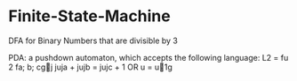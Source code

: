 # Finite-State-Machine
DFA for Binary Numbers that are divisible by 3

PDA: a pushdown automaton, which accepts the following language:
L2 = fu 2 fa; b; cgj juja + jujb = jujc + 1 OR u = u􀀀1g
